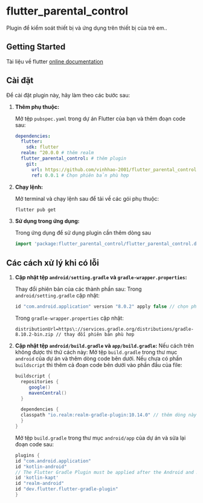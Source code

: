 # flutter_parental_control

Plugin để kiểm soát thiết bị và ứng dụng trên thiết bị của trẻ em..

## Getting Started
        
Tài liệu về flutter [online documentation](https://docs.flutter.dev)

## Cài đặt

Để cài đặt plugin này, hãy làm theo các bước sau:

1. **Thêm phụ thuộc:**

   Mở tệp `pubspec.yaml` trong dự án Flutter của bạn và thêm đoạn code sau:
   ```yaml
   dependencies:
     flutter:
       sdk: flutter
     realm: ^20.0.0 # thêm realm
     flutter_parental_control: # thêm plugin
       git:
         url: https://github.com/vinhhao-2001/flutter_parental_control.git
         ref: 0.0.1 # Chọn phiên bản phù hợp
2. **Chạy lệnh:**
   
    Mở terminal và chạy lệnh sau để tải về các gói phụ thuộc:
    ```bash
    flutter pub get
   ```
3. **Sử dụng trong ứng dụng:**

    Trong ứng dụng để sử dụng plugin cần thêm dòng sau
    ```dart
   import 'package:flutter_parental_control/flutter_parental_control.dart';
   ```
## Các cách xử lý khi có lỗi

1. **Cập nhật tệp `android/setting.gradle` và `gradle-wrapper.properties`:**

   Thay đổi phiên bản của các thành phần sau:
   Trong `android/setting.gradle` cập nhật:
   ```groovy
   id "com.android.application" version "8.0.2" apply false // chọn phiên bản phù hợp
   ```
   Trong `gradle-wrapper.properties` cập nhật:
   ```properties
   distributionUrl=https\://services.gradle.org/distributions/gradle-8.10.2-bin.zip // thay đổi phiên bản phù hơp
   ```
   
2. **Cập nhật tệp `android/build.gradle` và `app/build.gradle`:**
   Nếu cách trên không được thì thử cách này:
   Mở tệp `build.gradle` trong thư mục `android` của dự án và thêm dòng code bên dưới.
   Nếu chưa có phần `buildscript` thì thêm cả đoạn code bên dưới vào phần đầu của file:
    ```groovy
    buildscript {
      repositories {
         google()
         mavenCentral()
      }

      dependencies {
      classpath "io.realm:realm-gradle-plugin:10.14.0" // thêm dòng này
      }
   }
   ```
   Mở tệp `build.gradle` trong thư mục `android/app` của dự án và sửa lại đoạn code sau:
    ```groovy
   plugins {
    id "com.android.application"
    id "kotlin-android"
    // The Flutter Gradle Plugin must be applied after the Android and Kotlin Gradle plugins.
    id 'kotlin-kapt'
    id "realm-android"
    id "dev.flutter.flutter-gradle-plugin"
   }
   ```
